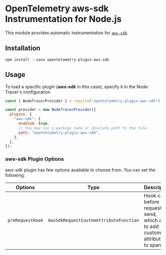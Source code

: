 # OpenTelemetry aws-sdk Instrumentation for Node.js

This module provides automatic instrumentation for [`aws-sdk`](https://docs.aws.amazon.com/AWSJavaScriptSDK/latest/).

## Installation

```
npm install --save opentelemetry-plugin-aws-sdk
```

## Usage

To load a specific plugin (**aws-sdk** in this case), specify it in the Node Tracer's configuration

```js
const { NodeTracerProvider } = require("opentelemetry-plugin-aws-sdk");

const provider = new NodeTracerProvider({
  plugins: {
    "aws-sdk": {
      enabled: true,
      // You may use a package name or absolute path to the file.
      path: "opentelemetry-plugin-aws-sdk",
    },
  },
});
```

### aws-sdk Plugin Options

aws-sdk plugin has few options available to choose from. You can set the following:

| Options        | Type                                   | Description                                                                                     |
| -------------- | -------------------------------------- | ----------------------------------------------------------------------------------------------- |
| `preRequestHook` | `AwsSdkRequestCustomAttributeFunction` | Hook called before request send, which allow to add custom attributes to span. |